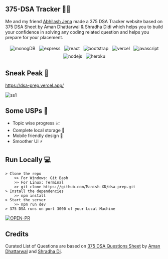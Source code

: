 ## 375-DSA Tracker 👨‍💻
Me and my friend [Abhilash Jena](https://github.com/abhi-1407) made a 375 DSA Tracker website based on 375 DSA Sheet by Aman Dhattarwal & Shradha Didi which helps you to build your confidence in solving any coding related question and helps you prepare for your placement.

<p align="center">
<img src = "https://img.shields.io/badge/MongoDB-4EA94B?style=for-the-badge&logo=mongodb&logoColor=white"  alt="monogDB" style="vertical-align:top; margin:4px" >
<img src = "https://img.shields.io/badge/Express.js-404D59?style=for-the-badge"  alt="express" style="vertical-align:top; margin:4px" >
<img src = "https://img.shields.io/badge/React-20232A?style=for-the-badge&logo=react&logoColor=61DAFB"  alt="react" style="vertical-align:top; margin:4px" >
<img src = "https://img.shields.io/badge/Bootstrap-563D7C?style=for-the-badge&logo=bootstrap&logoColor=white"  alt="bootstrap" style="vertical-align:top; margin:4px" >
<img src = "https://img.shields.io/badge/Vercel-000000?style=for-the-badge&logo=vercel&logoColor=white"  alt="vercel" style="vertical-align:top; margin:4px" >
<img src = "https://img.shields.io/badge/JavaScript-F7DF1E?style=for-the-badge&logo=javascript&logoColor=black"  alt="javascript" style="vertical-align:top; margin:4px" >
<img src = "https://img.shields.io/badge/Node.js-43853D?style=for-the-badge&logo=node.js&logoColor=white"  alt="nodejs" style="vertical-align:top; margin:4px" >
<img src = "https://img.shields.io/badge/Heroku-430098?style=for-the-badge&logo=heroku&logoColor=white"  alt="heroku" style="vertical-align:top; margin:4px" >

## Sneak Peak 👀

https://dsa-prep.vercel.app/

![ss1](/public/ss.gif)

## Some USPs 🧾

- Topic wise progress 📈
- Complete local storage 🏪
- Mobile friendly design 📱
- Smoother UI ⚡

## Run Locally 💻

```
> Clone the repo
    >> For Windows: Git Bash
    >> For Linux: Terminal
    >> git clone https://github.com/Manish-XD/dsa-prep.git
> Install the dependencies
    >> npm install
> Start the server
    >> npm run dev
> 375 DSA runs on port 3000 of your Local Machine
```

[![OPEN-PR](https://img.shields.io/badge/Open%20For-PR-orange?style=for-the-badge&logo=github)](https://github.com/Manish-XD/dsa-prep.git)

## Credits

Curated List of Questions are based on [375 DSA Questions Sheet](https://docs.google.com/spreadsheets/d/1hXserPuxVoWMG9Hs7y8wVdRCJTcj3xMBAEYUOXQ5Xag/edit#gid=0) by [Aman Dhattarwal](https://www.youtube.com/c/AmanDhattarwal) and [Shradha Di](https://www.youtube.com/c/ApnaCollegeOfficial).
